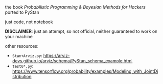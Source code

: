 the book *Probabilistic Programming & Bayesian Methods for Hackers* ported to PyStan

just code, not notebook

**DISCLAIMER**: just an attempt, so not official, neither guaranteed to work on your machine

other resources:

 - `Stan+Arviz.py`: https://arviz-devs.github.io/arviz/schema/PyStan_schema_example.html
 - `test0*.py`: https://www.tensorflow.org/probability/examples/Modeling_with_JointDistribution
